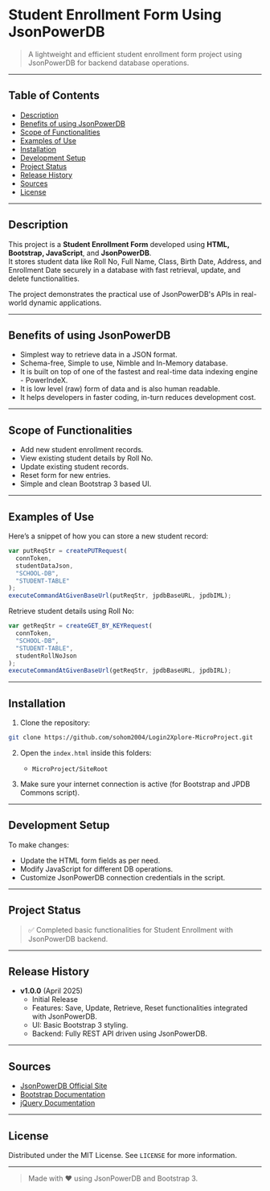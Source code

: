 
# Student Enrollment Form Using JsonPowerDB

> A lightweight and efficient student enrollment form project using JsonPowerDB for backend database operations.
> 
---

## Table of Contents

- [Description](#description)
- [Benefits of using JsonPowerDB](#benefits-of-using-jsonpowerdb)
- [Scope of Functionalities](#scope-of-functionalities)
- [Examples of Use](#examples-of-use)
- [Installation](#installation)
- [Development Setup](#development-setup)
- [Project Status](#project-status)
- [Release History](#release-history)
- [Sources](#sources)
- [License](#license)

---

## Description

This project is a **Student Enrollment Form** developed using **HTML, Bootstrap, JavaScript**, and **JsonPowerDB**.  
It stores student data like Roll No, Full Name, Class, Birth Date, Address, and Enrollment Date securely in a database with fast retrieval, update, and delete functionalities.

The project demonstrates the practical use of JsonPowerDB's APIs in real-world dynamic applications.

---

## Benefits of using JsonPowerDB

- Simplest way to retrieve data in a JSON format.
- Schema-free, Simple to use, Nimble and In-Memory database.
- It is built on top of one of the fastest and real-time data indexing engine - PowerIndeX.
- It is low level (raw) form of data and is also human readable.
- It helps developers in faster coding, in-turn reduces development cost.

---

## Scope of Functionalities

- Add new student enrollment records.
- View existing student details by Roll No.
- Update existing student records.
- Reset form for new entries.
- Simple and clean Bootstrap 3 based UI.

---

## Examples of Use

Here’s a snippet of how you can store a new student record:

```javascript
var putReqStr = createPUTRequest(
  connToken,
  studentDataJson,
  "SCHOOL-DB",
  "STUDENT-TABLE"
);
executeCommandAtGivenBaseUrl(putReqStr, jpdbBaseURL, jpdbIML);
```

Retrieve student details using Roll No:

```javascript
var getReqStr = createGET_BY_KEYRequest(
  connToken,
  "SCHOOL-DB",
  "STUDENT-TABLE",
  studentRollNoJson
);
executeCommandAtGivenBaseUrl(getReqStr, jpdbBaseURL, jpdbIRL);
```

---

## Installation

1. Clone the repository:
```bash
git clone https://github.com/sohom2004/Login2Xplore-MicroProject.git
```
2. Open the `index.html` inside this folders:
   - `MicroProject/SiteRoot`

3. Make sure your internet connection is active (for Bootstrap and JPDB Commons script).

---

## Development Setup

To make changes:

- Update the HTML form fields as per need.
- Modify JavaScript for different DB operations.
- Customize JsonPowerDB connection credentials in the script.

---

## Project Status

> ✅ Completed basic functionalities for Student Enrollment with JsonPowerDB backend.  

---

## Release History

- **v1.0.0** (April 2025)
    - Initial Release
    - Features: Save, Update, Retrieve, Reset functionalities integrated with JsonPowerDB.
    - UI: Basic Bootstrap 3 styling.
    - Backend: Fully REST API driven using JsonPowerDB.

---

## Sources

- [JsonPowerDB Official Site](https://login2explore.com/)
- [Bootstrap Documentation](https://getbootstrap.com/)
- [jQuery Documentation](https://api.jquery.com/)

---

## License

Distributed under the MIT License. See `LICENSE` for more information.

---

> Made with ❤️ using JsonPowerDB and Bootstrap 3.
